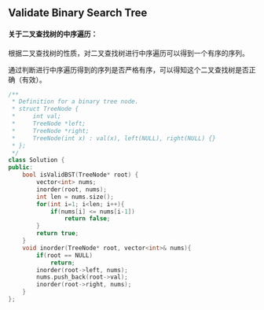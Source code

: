 ## Validate Binary Search Tree

#### 关于二叉查找树的中序遍历：

​		根据二叉查找树的性质，对二叉查找树进行中序遍历可以得到一个有序的序列。

​		通过判断进行中序遍历得到的序列是否严格有序，可以得知这个二叉查找树是否正确（有效）。

```c++
/**
 * Definition for a binary tree node.
 * struct TreeNode {
 *     int val;
 *     TreeNode *left;
 *     TreeNode *right;
 *     TreeNode(int x) : val(x), left(NULL), right(NULL) {}
 * };
 */
class Solution {
public:
    bool isValidBST(TreeNode* root) {
        vector<int> nums;
        inorder(root, nums);
        int len = nums.size();
        for(int i=1; i<len; i++){
            if(nums[i] <= nums[i-1])
                return false;
        }
        return true;
    }
    void inorder(TreeNode* root, vector<int>& nums){
        if(root == NULL)
            return;
        inorder(root->left, nums);
        nums.push_back(root->val);
        inorder(root->right, nums);
    }
};
```

